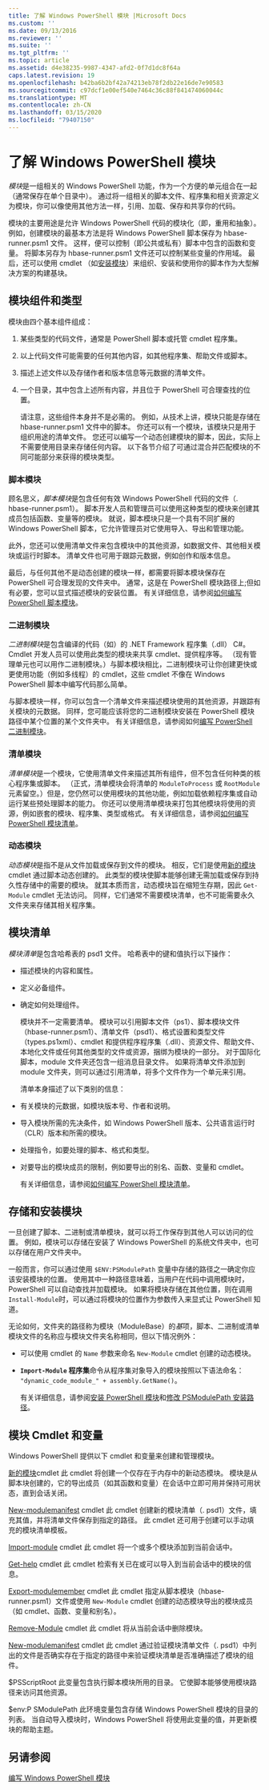 ```yaml
---
title: 了解 Windows PowerShell 模块 |Microsoft Docs
ms.custom: ''
ms.date: 09/13/2016
ms.reviewer: ''
ms.suite: ''
ms.tgt_pltfrm: ''
ms.topic: article
ms.assetid: d4e38235-9987-4347-afd2-0f7d1dc8f64a
caps.latest.revision: 19
ms.openlocfilehash: b42ba6b2bf42a74213eb78f2db22e16de7e90583
ms.sourcegitcommit: c97dcf1e00ef540e7464c36c88f841474060044c
ms.translationtype: MT
ms.contentlocale: zh-CN
ms.lasthandoff: 03/15/2020
ms.locfileid: "79407150"
---
```

# <a name="understanding-a-windows-powershell-module"></a>了解 Windows PowerShell 模块

*模块*是一组相关的 Windows PowerShell 功能，作为一个方便的单元组合在一起（通常保存在单个目录中）。 通过将一组相关的脚本文件、程序集和相关资源定义为模块，你可以像使用其他方法一样，引用、加载、保存和共享你的代码。

模块的主要用途是允许 Windows PowerShell 代码的模块化（即，重用和抽象）。 例如，创建模块的最基本方法是将 Windows PowerShell 脚本保存为 hbase-runner.psm1 文件。 这样，便可以控制（即公共或私有）脚本中包含的函数和变量。 将脚本另存为 hbase-runner.psm1 文件还可以控制某些变量的作用域。 最后，还可以使用 cmdlet （如[安装模块](/powershell/module/PowershellGet/Install-Module)）来组织、安装和使用你的脚本作为大型解决方案的构建基块。

## <a name="module-components-and-types"></a>模块组件和类型

模块由四个基本组件组成：

1. 某些类型的代码文件，通常是 PowerShell 脚本或托管 cmdlet 程序集。

2. 以上代码文件可能需要的任何其他内容，如其他程序集、帮助文件或脚本。

3. 描述上述文件以及存储作者和版本信息等元数据的清单文件。

4. 一个目录，其中包含上述所有内容，并且位于 PowerShell 可合理查找的位置。

   请注意，这些组件本身并不是必需的。 例如，从技术上讲，模块只能是存储在 hbase-runner.psm1 文件中的脚本。 你还可以有一个模块，该模块只是用于组织用途的清单文件。 您还可以编写一个动态创建模块的脚本，因此，实际上不需要使用目录来存储任何内容。 以下各节介绍了可通过混合并匹配模块的不同可能部分来获得的模块类型。

### <a name="script-modules"></a>脚本模块

顾名思义，*脚本模块*是包含任何有效 Windows PowerShell 代码的文件（. hbase-runner.psm1）。 脚本开发人员和管理员可以使用这种类型的模块来创建其成员包括函数、变量等的模块。 就说，脚本模块只是一个具有不同扩展的 Windows PowerShell 脚本，它允许管理员对它使用导入、导出和管理功能。

此外，您还可以使用清单文件来包含模块中的其他资源，如数据文件、其他相关模块或运行时脚本。 清单文件也可用于跟踪元数据，例如创作和版本信息。

最后，与任何其他不是动态创建的模块一样，都需要将脚本模块保存在 PowerShell 可合理发现的文件夹中。 通常，这是在 PowerShell 模块路径上;但如有必要，您可以显式描述模块的安装位置。 有关详细信息，请参阅[如何编写 PowerShell 脚本模块](./how-to-write-a-powershell-script-module.md)。

### <a name="binary-modules"></a>二进制模块

*二进制模块*是包含编译的代码（如）的 .NET Framework 程序集（.dll） C#。 Cmdlet 开发人员可以使用此类型的模块来共享 cmdlet、提供程序等。 （现有管理单元也可以用作二进制模块。）与脚本模块相比，二进制模块可让你创建更快或更使用功能（例如多线程）的 cmdlet，这些 cmdlet 不像在 Windows PowerShell 脚本中编写代码那么简单。

与脚本模块一样，你可以包含一个清单文件来描述模块使用的其他资源，并跟踪有关模块的元数据。 同样，您可能应该将您的二进制模块安装在 PowerShell 模块路径中某个位置的某个文件夹中。 有关详细信息，请参阅如何[编写 PowerShell 二进制模块](./how-to-write-a-powershell-binary-module.md)。

### <a name="manifest-modules"></a>清单模块

*清单模块*是一个模块，它使用清单文件来描述其所有组件，但不包含任何种类的核心程序集或脚本。 （正式，清单模块会将清单的 `ModuleToProcess` 或 `RootModule` 元素留空。）但是，您仍然可以使用模块的其他功能，例如加载依赖程序集或自动运行某些预处理脚本的能力。 你还可以使用清单模块来打包其他模块将使用的资源，例如嵌套的模块、程序集、类型或格式。 有关详细信息，请参阅[如何编写 PowerShell 模块清单](./how-to-write-a-powershell-module-manifest.md)。

### <a name="dynamic-modules"></a>动态模块

*动态模块*是指不是从文件加载或保存到文件的模块。 相反，它们是使用[新的模块](/powershell/module/Microsoft.PowerShell.Core/New-Module)cmdlet 通过脚本动态创建的。 此类型的模块使脚本能够创建无需加载或保存到持久性存储中的需要的模块。 就其本质而言，动态模块旨在缩短生存期，因此 `Get-Module` cmdlet 无法访问。 同样，它们通常不需要模块清单，也不可能需要永久文件夹来存储其相关程序集。

## <a name="module-manifests"></a>模块清单

*模块清单*是包含哈希表的 psd1 文件。 哈希表中的键和值执行以下操作：

- 描述模块的内容和属性。

- 定义必备组件。

- 确定如何处理组件。

  模块并不一定需要清单。 模块可以引用脚本文件（ps1）、脚本模块文件（hbase-runner.psm1）、清单文件（psd1）、格式设置和类型文件（types.ps1xml）、cmdlet 和提供程序程序集（.dll）、资源文件、帮助文件、本地化文件或任何其他类型的文件或资源，捆绑为模块的一部分。 对于国际化脚本，module 文件夹还包含一组消息目录文件。 如果将清单文件添加到 module 文件夹，则可以通过引用清单，将多个文件作为一个单元来引用。

  清单本身描述了以下类别的信息：

- 有关模块的元数据，如模块版本号、作者和说明。

- 导入模块所需的先决条件，如 Windows PowerShell 版本、公共语言运行时（CLR）版本和所需的模块。

- 处理指令，如要处理的脚本、格式和类型。

- 对要导出的模块成员的限制，例如要导出的别名、函数、变量和 cmdlet。

  有关详细信息，请参阅[如何编写 PowerShell 模块清单](./how-to-write-a-powershell-module-manifest.md)。

## <a name="storing-and-installing-a-module"></a>存储和安装模块

一旦创建了脚本、二进制或清单模块，就可以将工作保存到其他人可以访问的位置。 例如，模块可以存储在安装了 Windows PowerShell 的系统文件夹中，也可以存储在用户文件夹中。

一般而言，你可以通过使用 `$ENV:PSModulePath` 变量中存储的路径之一确定你应该安装模块的位置。 使用其中一种路径意味着，当用户在代码中调用模块时，PowerShell 可以自动查找并加载模块。 如果将模块存储在其他位置，则在调用 `Install-Module`时，可以通过将模块的位置作为参数传入来显式让 PowerShell 知道。

无论如何，文件夹的路径称为模块（ModuleBase）的*基*项，脚本、二进制或清单模块文件的名称应与模块文件夹名称相同，但以下情况例外：

- 可以使用 cmdlet 的 `Name` 参数来命名 `New-Module` cmdlet 创建的动态模块。

- **`Import-Module` 程序集**命令从程序集对象导入的模块按照以下语法命名： `"dynamic_code_module_" + assembly.GetName()`。

  有关详细信息，请参阅[安装 PowerShell 模块](./installing-a-powershell-module.md)和[修改 PSModulePath 安装路径](./modifying-the-psmodulepath-installation-path.md)。

## <a name="module-cmdlets-and-variables"></a>模块 Cmdlet 和变量

Windows PowerShell 提供以下 cmdlet 和变量来创建和管理模块。

[新的模块](/powershell/module/Microsoft.PowerShell.Core/New-Module)cmdlet 此 cmdlet 将创建一个仅存在于内存中的新动态模块。 模块是从脚本块创建的，它的导出成员（如其函数和变量）在会话中立即可用并保持可用状态，直到会话关闭。

[New-modulemanifest](/powershell/module/Microsoft.PowerShell.Core/New-ModuleManifest) cmdlet 此 cmdlet 创建新的模块清单（. psd1）文件，填充其值，并将清单文件保存到指定的路径。 此 cmdlet 还可用于创建可以手动填充的模块清单模板。

[Import-module](/powershell/module/Microsoft.PowerShell.Core/Import-Module) cmdlet 此 cmdlet 将一个或多个模块添加到当前会话中。

[Get-help](/powershell/module/Microsoft.PowerShell.Core/Get-Module) cmdlet 此 cmdlet 检索有关已在或可以导入到当前会话中的模块的信息。

[Export-modulemember](/powershell/module/Microsoft.PowerShell.Core/Export-ModuleMember) cmdlet 此 cmdlet 指定从脚本模块（hbase-runner.psm1）文件或使用 `New-Module` cmdlet 创建的动态模块导出的模块成员（如 cmdlet、函数、变量和别名）。

[Remove-Module](/powershell/module/Microsoft.PowerShell.Core/Remove-Module) cmdlet 此 cmdlet 将从当前会话中删除模块。

[New-modulemanifest](/powershell/module/Microsoft.PowerShell.Core/Test-ModuleManifest) cmdlet 此 cmdlet 通过验证模块清单文件（. psd1）中列出的文件是否确实存在于指定的路径中来验证模块清单是否准确描述了模块的组件。

$PSScriptRoot 此变量包含执行脚本模块所用的目录。 它使脚本能够使用模块路径来访问其他资源。

$env:P SModulePath 此环境变量包含存储 Windows PowerShell 模块的目录的列表。 当自动导入模块时，Windows PowerShell 将使用此变量的值，并更新模块的帮助主题。

## <a name="see-also"></a>另请参阅

[编写 Windows PowerShell 模块](./writing-a-windows-powershell-module.md)
